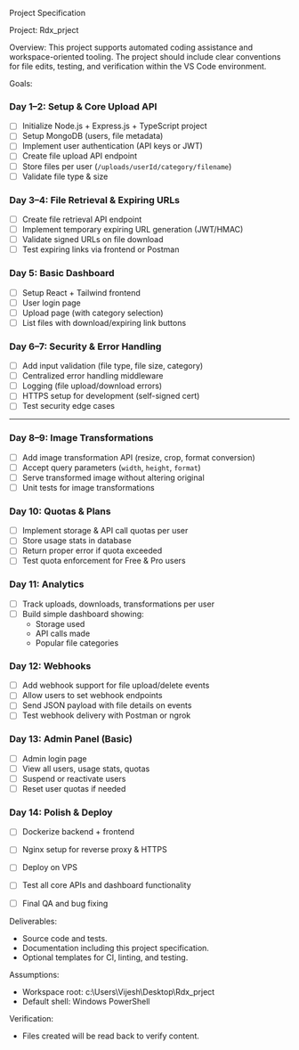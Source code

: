 Project Specification

Project: Rdx_prject

Overview:
This project supports automated coding assistance and workspace-oriented tooling. The project should include clear conventions for file edits, testing, and verification within the VS Code environment.

Goals:
### Day 1–2: Setup & Core Upload API
- [ ] Initialize Node.js + Express.js + TypeScript project
  <!-- Copilot hint: use `npx express-generator --typescript` or `ts-node-dev` -->
- [ ] Setup MongoDB (users, file metadata)
  <!-- Copilot hint: define `User` and `File` schemas using Mongoose -->
- [ ] Implement user authentication (API keys or JWT)
  <!-- Copilot hint: use `jsonwebtoken` package, add auth middleware -->
- [ ] Create file upload API endpoint
  <!-- Copilot hint: use `multer` for file upload, store in `uploads/userId/category/` -->
- [ ] Store files per user (`/uploads/userId/category/filename`)
  <!-- Copilot hint: create dynamic folder if not exists using `fs.mkdirSync` -->
- [ ] Validate file type & size
  <!-- Copilot hint: check `file.mimetype` and `file.size` -->

### Day 3–4: File Retrieval & Expiring URLs
- [ ] Create file retrieval API endpoint
  <!-- Copilot hint: use Express `res.sendFile(path)` -->
- [ ] Implement temporary expiring URL generation (JWT/HMAC)
  <!-- Copilot hint: use `jsonwebtoken.sign({ filePath }, secret, { expiresIn: '5m' })` -->
- [ ] Validate signed URLs on file download
  <!-- Copilot hint: `jwt.verify(token, secret)` in middleware -->
- [ ] Test expiring links via frontend or Postman
  <!-- Copilot hint: use browser or curl to check URL expiration -->

### Day 5: Basic Dashboard
- [ ] Setup React + Tailwind frontend
  <!-- Copilot hint: create `create-react-app` or Vite project -->
- [ ] User login page
  <!-- Copilot hint: connect to backend JWT auth API -->
- [ ] Upload page (with category selection)
  <!-- Copilot hint: POST to `/upload` endpoint with category param -->
- [ ] List files with download/expiring link buttons
  <!-- Copilot hint: GET `/files` endpoint, render `<img>` or `<a>` -->

### Day 6–7: Security & Error Handling
- [ ] Add input validation (file type, file size, category)
  <!-- Copilot hint: use `express-validator` or custom checks -->
- [ ] Centralized error handling middleware
  <!-- Copilot hint: Express `app.use((err, req, res, next) => {})` -->
- [ ] Logging (file upload/download errors)
  <!-- Copilot hint: use `winston` or `pino` -->
- [ ] HTTPS setup for development (self-signed cert)
  <!-- Copilot hint: `https.createServer({key, cert}, app)` -->
- [ ] Test security edge cases
  <!-- Copilot hint: try invalid files, expired URLs, unauthorized access -->

---

### Day 8–9: Image Transformations
- [ ] Add image transformation API (resize, crop, format conversion)
  <!-- Copilot hint: use `sharp` library -->
- [ ] Accept query parameters (`width`, `height`, `format`)
  <!-- Copilot hint: parse `req.query` and pass to `sharp().resize()` -->
- [ ] Serve transformed image without altering original
  <!-- Copilot hint: `sharp(input).resize().toBuffer()` and `res.type()` -->
- [ ] Unit tests for image transformations
  <!-- Copilot hint: use `jest` or `mocha` -->

### Day 10: Quotas & Plans
- [ ] Implement storage & API call quotas per user
  <!-- Copilot hint: store usage in DB, check before upload -->
- [ ] Store usage stats in database
  <!-- Copilot hint: increment fields on file upload/download -->
- [ ] Return proper error if quota exceeded
  <!-- Copilot hint: `res.status(403).json({ error: "Quota exceeded" })` -->
- [ ] Test quota enforcement for Free & Pro users

### Day 11: Analytics
- [ ] Track uploads, downloads, transformations per user
  <!-- Copilot hint: MongoDB collection `logs` or `usage` -->
- [ ] Build simple dashboard showing:
    - Storage used
    - API calls made
    - Popular file categories
  <!-- Copilot hint: React charts using `recharts` or `chart.js` -->

### Day 12: Webhooks
- [ ] Add webhook support for file upload/delete events
  <!-- Copilot hint: POST JSON payload to user-provided endpoint -->
- [ ] Allow users to set webhook endpoints
  <!-- Copilot hint: store endpoint in DB per user -->
- [ ] Send JSON payload with file details on events
  <!-- Copilot hint: include filename, URL, category, timestamp -->
- [ ] Test webhook delivery with Postman or ngrok

### Day 13: Admin Panel (Basic)
- [ ] Admin login page
  <!-- Copilot hint: separate route with JWT auth & admin role check -->
- [ ] View all users, usage stats, quotas
  <!-- Copilot hint: MongoDB aggregation for total storage/API usage -->
- [ ] Suspend or reactivate users
  <!-- Copilot hint: update `user.status` in DB -->
- [ ] Reset user quotas if needed
  <!-- Copilot hint: set `usage` fields to 0 -->

### Day 14: Polish & Deploy
- [ ] Dockerize backend + frontend
  <!-- Copilot hint: create `Dockerfile` for Node.js API and React frontend -->
- [ ] Nginx setup for reverse proxy & HTTPS
  <!-- Copilot hint: map `/api` and `/` routes to backend/frontend -->
- [ ] Deploy on VPS
  <!-- Copilot hint: Ubuntu server, Docker Compose, SSL certs -->
- [ ] Test all core APIs and dashboard functionality
  <!-- Copilot hint: curl, Postman, browser testing -->
- [ ] Final QA and bug fixing
  <!-- Copilot hint: log all errors, test edge cases -->


Deliverables:
- Source code and tests.
- Documentation including this project specification.
- Optional templates for CI, linting, and testing.

Assumptions:
- Workspace root: c:\\Users\\Vijesh\\Desktop\\Rdx_prject
- Default shell: Windows PowerShell

Verification:
- Files created will be read back to verify content.

